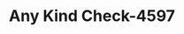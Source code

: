 ---
f_zip-code: 94014
f_state-code: CA
title: Any Kind Check-4597
f_phone: 650-755-9900
f_city-only: Daly City
f_address: 7400 Mission Street Daly City
f_location-unique-id: '4597'
slug: any-kind-check-4597
updated-on: '2024-05-30T13:46:58.046Z'
created-on: '2024-05-30T13:36:59.803Z'
published-on: '2024-05-30T13:54:32.469Z'
f_city-state: cms/city/daly-city-ca.md
f_company: cms/company/any-kind-check.md
f_state: cms/state/california.md
layout: '[payday-loan].html'
tags: payday-loan
---